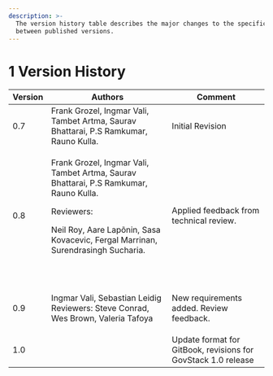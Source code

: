 ```yaml
---
description: >-
  The version history table describes the major changes to the specifications
  between published versions.
---
```


# 1 Version History

| Version | Authors                                                                                                                                                                                                           | Comment                                                       |
| ------- | ----------------------------------------------------------------------------------------------------------------------------------------------------------------------------------------------------------------- | ------------------------------------------------------------- |
| 0.7     | Frank Grozel, Ingmar Vali, Tambet Artma, Saurav Bhattarai, P.S Ramkumar, Rauno Kulla.                                                                                                                             | Initial Revision                                              |
| 0.8     | <p>Frank Grozel, Ingmar Vali, Tambet Artma, Saurav Bhattarai, P.S Ramkumar, Rauno Kulla. </p><p>Reviewers: </p><p>Neil Roy, Aare Lapõnin, Sasa Kovacevic, Fergal Marrinan, Surendrasingh Sucharia.</p><p><br></p> | Applied feedback from technical review.                       |
| 0.9     | <p>Ingmar Vali, Sebastian Leidig<br>Reviewers: Steve Conrad, Wes Brown, Valeria Tafoya</p>                                                                                                                        | New requirements added. Review feedback.                      |
| 1.0     |                                                                                                                                                                                                                   | Update format for GitBook, revisions for GovStack 1.0 release |
